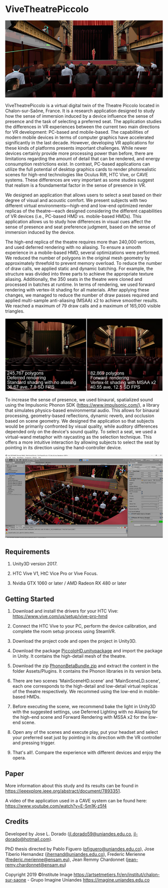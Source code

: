 # ViveTheatrePiccolo  

![Promo](imgs/1.jpg)

ViveTheatrePiccolo is a virtual digital twin of the Theatre Piccolo located in Chalon-sur-Saône, France. It is a research application designed to study how the sense of immersion induced by a device influence the sense of presence and the task of selecting a preferred seat. The application studies the differences in VR experiences between the current two main directions for VR development: PC-based and mobile-based. The capabilities of modern mobile devices in terms of computer graphics have accelerated significantly in the last decade. However, developing VR applications for these kinds of platforms presents important challenges. While newer devices certainly provide more processing power than before, there are limitations regarding the amount of detail that can be rendered, and energy consumption restrictions exist. In contrast, PC-based applications can utilize the full potential of desktop graphics cards to render photorealistic scenes for high-end technologies like Oculus Rift, HTC Vive, or CAVE systems. These differences are very important as some studies suggest that realism is a foundamental factor in the sense of presence in VR.

We designed an application that allows users to select a seat based on their degree of visual and acoustic comfort. We present subjects with two different virtual environments—high-end and low-end optimized render replicas of the theatre—each designed considering the different capabilities of VR devices (i.e., PC-based HMD vs. mobile-based HMDs). This application allows us to study how differences in visual cues affect the sense of presence and seat preference judgment, based on the sense of immersion induced by the device.

The high-end replica of the theatre requires more than 240,000 vertices, and used deferred rendering with no aliasing. To ensure a smooth experience in a mobile-based HMD, several optimizations were performed. We reduced the number of polygons in the original mesh geometry by approximately threefold to prevent memory overload. To reduce the number of draw calls, we applied static and dynamic batching. For example, the structure was divided into three parts to achieve the appropriate texture aliasing. Additionally, the 350 seats in the theatre were cloned and processed in batches at runtime. In terms of rendering, we used forward rendering with vertex-lit shading for all materials. After applying these changes, we managed to reduce the number of draw passes required and applied multi-sample anti-aliasing (MSAA) x2 to achieve smoother results. We reached a maximum of 79 draw calls and a maximum of 165,000 visible triangles.

![Promo](imgs/2.jpg)

To increase the sense of presence, we used binaural, spatialized sound using the Impulsonic Phonon SDK (https://www.impulsonic.com/), a library that simulates physics-based environmental audio. This allows for binaural processing, geometry-based reflections, dynamic reverb, and occlusion based on scene geometry. We designed the application so that subjects would be primarily confronted by visual quality, while auditory differences depended only on the device's sound quality. To select a seat, we used a virtual-wand metaphor with raycasting as the selection technique. This offers a more intuitive interaction by allowing subjects to select the seat by pointing in its direction using the hand-controller device.

![Promo](imgs/3.jpg)

## Requirements

1. Unity3D version 2017.

2. HTC Vive V1, HtC Vice Pro or Vive Focus.

3. Nvidia GTX 1060 or later / AMD Radeon RX 480 or later

## Getting Started 

1. Download and install the drivers for your HTC Vive: https://www.vive.com/us/setup/vive-pro-hmd

2. Connect the HTC Vive to your PC, perform the device calibration, and complete the room setup process using SteamVR.

3. Download the project code and open the project in Unity3D. 

4. Download the package [PiccoloHD.unitypackage](https://drive.google.com/file/d/1jD2K7Q9_8n2QwI1cV3srCWSBHhxIUyL_/view?usp=drive_link) and import the package in Unity. It contains the high-detail mesh of the theatre. 

5. Download the zip [PhononBetaBundle.zip](https://drive.google.com/file/d/1Kn1eo4fFq_UZZ2-yjs_pGUEqeW5cGxgr/view?usp=drive_link) and extract the content in the folder Assets/Plugins. It contains the Phonon libraries in its version beta. 

6. There are two scenes 'MainSceneHD.scene' and 'MainSceneLD.scene', each one corresponds to the high-detail and low-detail virtual replicas of the theatre respectively. We recommed using the low-end in mobile-based HMDs. 

7. Before executing the scene, we recommend bake the light in Unity3D with the suggested settings, use Deferred Lighting with no Aliasing for the high-end scene and Forward Rendering with MSSA x2 for the low-end scene. 

8. Open any of the scenes and execute play, put your headset and select your preferred seat just by pointing in its direction with the VR controller and pressing trigger. 

9. That's all!. Compare the experience with different devices and enjoy the opera.  


## Paper

More information about this study and its results can be found in https://ieeexplore.ieee.org/abstract/document/7893351. 

A video of the application used in a CAVE system can be found here: https://www.youtube.com/watch?v=E-5m1K-z5f4

## Credits

Developed by Jose L. Dorado (jl.dorado59@uniandes.edu.co,  jl-dorado@hotmail.com). 

PhD thesis directed by Pablo Figuero (pfiguero@uniandes.edu.co), Jose Tiberio Hernandez (jhernand@uniandes.edu.co), Frederic Merienne (frederic.merienne@ensam.eu), Jean Remmy Chardonnet (jean-remy.chardonnet@ensam.eu)

Copyright 2019 ©Institute Image https://artsetmetiers.fr/en/institut/chalon-sur-saone - Grupo Imagine Uniandes https://imagine.uniandes.edu.co

